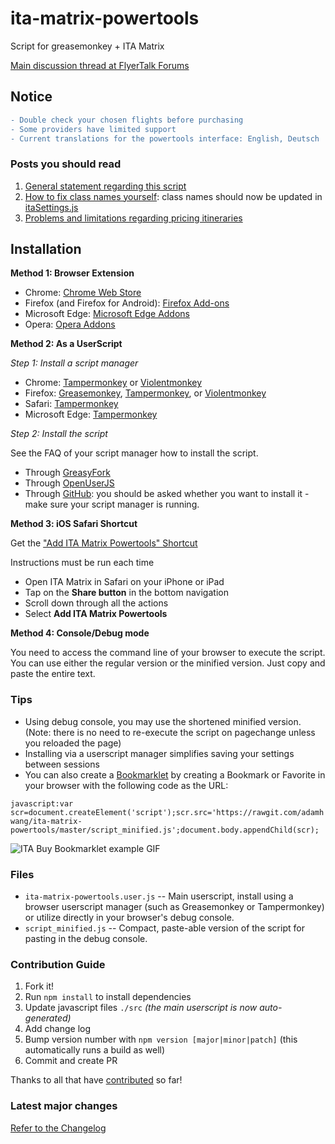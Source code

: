 # ita-matrix-powertools

Script for greasemonkey + ITA Matrix

[Main discussion thread at FlyerTalk Forums](http://www.flyertalk.com/forum/travel-tools/1623427-ita-purchase-fares-orbitz-delta-userscript.html)

## Notice

```diff
- Double check your chosen flights before purchasing
- Some providers have limited support
- Current translations for the powertools interface: English, Deutsch
```

### Posts you should read

1. [General statement regarding this script](http://www.flyertalk.com/forum/travel-tools/1623427-ita-purchase-fares-orbitz-delta-united-userscript-4.html#post24394534)
2. [How to fix class names yourself](http://www.flyertalk.com/forum/24807572-post119.html): class names should now be updated in [itaSettings.js](./src/itaSettings.js)
3. [Problems and limitations regarding pricing itineraries](http://www.flyertalk.com/forum/travel-tools/1623427-ita-purchase-fares-orbitz-delta-united-userscript-9.html#post24906119)

## Installation

**Method 1: Browser Extension**

- Chrome: [Chrome Web Store](https://chrome.google.com/webstore/detail/ita-matrix-powertools/menecfddnlmanmpadcalononkolnplpp)
- Firefox (and Firefox for Android): [Firefox Add-ons](https://addons.mozilla.org/en-US/firefox/addon/ita-matrix-powertools/)
- Microsoft Edge: [Microsoft Edge Addons](https://microsoftedge.microsoft.com/addons/detail/emlhgimmofcjkaepkcdnmdnhfdgpjpen)
- Opera: [Opera Addons](https://addons.opera.com/en/extensions/details/ita-matrix-powertools/)

**Method 2: As a UserScript**

_Step 1: Install a script manager_

- Chrome: [Tampermonkey](https://chrome.google.com/webstore/detail/tampermonkey/dhdgffkkebhmkfjojejmpbldmpobfkfo) or [Violentmonkey](https://chrome.google.com/webstore/detail/violent-monkey/jinjaccalgkegednnccohejagnlnfdag)
- Firefox: [Greasemonkey](https://addons.mozilla.org/firefox/addon/greasemonkey/), [Tampermonkey](https://addons.mozilla.org/firefox/addon/tampermonkey/), or [Violentmonkey](https://addons.mozilla.org/firefox/addon/violentmonkey/)
- Safari: [Tampermonkey](https://tampermonkey.net/?browser=safari)
- Microsoft Edge: [Tampermonkey](https://www.microsoft.com/store/p/tampermonkey/9nblggh5162s)

_Step 2: Install the script_

See the FAQ of your script manager how to install the script.

- Through [GreasyFork](https://greasyfork.org/en/scripts/395661-ita-matrix-powertools)
- Through [OpenUserJS](https://openuserjs.org/scripts/adamhwang/ITA_Matrix_Powertools)
- Through [GitHub](https://github.com/adamhwang/ita-matrix-powertools/raw/master/ita-matrix-powertools.user.js): you should be asked whether you want to install it - make sure your script manager is running.

**Method 3: iOS Safari Shortcut**

Get the ["Add ITA Matrix Powertools" Shortcut](https://routinehub.co/shortcut/13483/)

Instructions must be run each time

- Open ITA Matrix in Safari on your iPhone or iPad
- Tap on the **Share button** in the bottom navigation
- Scroll down through all the actions
- Select **Add ITA Matrix Powertools**

**Method 4: Console/Debug mode**

You need to access the command line of your browser to execute the script. You can use either the regular version or the minified version. Just copy and paste the entire text.

### Tips

- Using debug console, you may use the shortened minified version. (Note: there is no need to re-execute the script on pagechange unless you reloaded the page)
- Installing via a userscript manager simplifies saving your settings between sessions
- You can also create a [Bookmarklet](https://support.mozilla.org/en-US/kb/bookmarklets-perform-common-web-page-tasks) by creating a Bookmark or Favorite in your browser with the following code as the URL:

`javascript:var scr=document.createElement('script');scr.src='https://rawgit.com/adamhwang/ita-matrix-powertools/master/script_minified.js';document.body.appendChild(scr);`

![ITA Buy Bookmarklet example GIF](http://i.imgur.com/q5ttPrY.gif)

### Files

- `ita-matrix-powertools.user.js` -- Main userscript, install using a browser userscript manager (such as Greasemonkey or Tampermonkey) or utilize directly in your browser's debug console.
- `script_minified.js` -- Compact, paste-able version of the script for pasting in the debug console.

### Contribution Guide

1. Fork it!
1. Run `npm install` to install dependencies
1. Update javascript files `./src` _(the main userscript is now auto-generated)_
1. Add change log
1. Bump version number with `npm version [major|minor|patch]` (this automatically runs a build as well)
1. Commit and create PR

Thanks to all that have [contributed](./AUTHORS) so far!

### Latest major changes

[Refer to the Changelog](./changelog.md)
